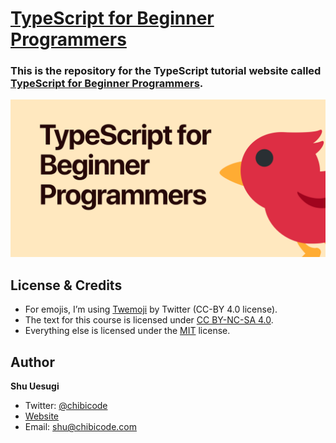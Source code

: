 # [TypeScript for Beginner Programmers](https://ts.chibicode.com)

### This is the repository for the TypeScript tutorial website called **[TypeScript for Beginner Programmers](https://ycombinator.chibicode.com/)**.

[![](public/images/og-index.png)](https://ts.chibicode.com)

## License & Credits

- For emojis, I’m using [Twemoji](https://github.com/twitter/twemoji) by Twitter (CC-BY 4.0 license).
- The text for this course is licensed under [CC BY-NC-SA 4.0](https://creativecommons.org/licenses/by-nc-sa/4.0/).
- Everything else is licensed under the [MIT](LICENSE-non-text.txt) license.

## Author

**Shu Uesugi**

- Twitter: [@chibicode](https://twitter.com/chibicode)
- [Website](https://chibicode.com)
- Email: [shu@chibicode.com](mailto:shu@chibicode.com)